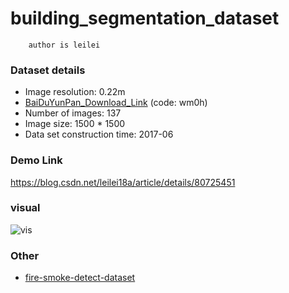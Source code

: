 # building_segmentation_dataset
```
    author is leilei
```

### Dataset details
+ Image resolution: 0.22m
+ [BaiDuYunPan_Download_Link](https://pan.baidu.com/s/1Uyp8r4b8xr5Es_r80Wy4dg) (code: wm0h)
+ Number of images: 137
+ Image size: 1500 * 1500
+ Data set construction time: 2017-06

### Demo Link
https://blog.csdn.net/leilei18a/article/details/80725451

### visual
![vis](https://img-blog.csdn.net/20180618180406132?watermark/2/text/aHR0cHM6Ly9ibG9nLmNzZG4ubmV0L0xFSUxFSTE4QQ==/font/5a6L5L2T/fontsize/400/fill/I0JBQkFCMA==/dissolve/70)

### Other
+ [fire-smoke-detect-dataset](https://github.com/gengyanlei/fire-detect-yolov4)
